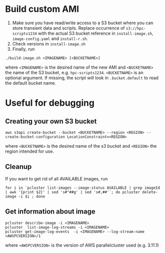 # Build custom AMI 

1. Make sure you have read/write access to a S3 bucket where you can store transient data and scripts. Replace occurrence of `s3://hpc-scripts1234` with the actual S3 bucket reference in `install-image.sh`, `image-config.yaml` and `install-r.sh`. 
2. Check versions in `install-image.sh`
3. Finally, run 
```
./build-image.sh <IMAGENAME> [<BUCKETNAME>]
```
where `<IMAGENAME>` is the desired name of the new AMI and `<BUCKETNAME>` the name of the S3 bucket, e.g. `hpc-scripts1234`. `<BUCKETNAME>` is an optional argument. If missing, the script will look in `.bucket.default` to read the default bucket name. 

# Useful for debugging 

## Creating your own S3 bucket 

```
aws s3api create-bucket --bucket <BUCKETNAME> --region <REGION> --create-bucket-configuration LocationConstraint=<REGION>
```

where `<BUCKETNAME>` is the desired name of the s3 bucket and `<REGION>` the region intended for use. 

## Cleanup 

If you want to get rid of all AVAILABLE images, run

```
for i in `pcluster list-images --image-status AVAILABLE | grep imageId | awk '{print $2}' | sed 's#"##g' | sed 's#,##'`; do pcluster delete-image -i $i ; done
```

## Get information about image 

```
pcluster describe-image -i <IMAGENAME>
pcluster  list-image-log-streams -i <IMAGENAME>
pcluster get-image-log-events  -i <IMAGENAME> --log-stream-name <AWSPCVERSION>/1
```

where `<AWSPCVERSION>` is the version of AWS parallelcluster used (e.g. 3.11.1)  
